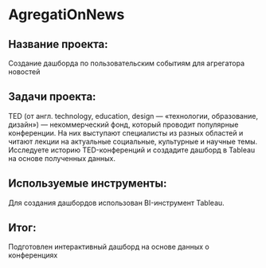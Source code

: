# AgregatiOnNews
 
## Название проекта: 
Создание дашборда по пользовательским событиям для агрегатора новостей

## Задачи проекта: 
TED (от англ. technology, education, design — «технологии, образование, дизайн») — некоммерческий фонд, который проводит популярные конференции. На них выступают специалисты из разных областей и читают лекции на актуальные социальные, культурные и научные темы. Исследуете историю TED-конференций и создадите дашборд в Tableau на основе полученных данных.

## Используемые инструменты: 
Для создания дашбордов использован BI-инструмент Tableau.

## Итог: 
Подготовлен интерактивный дашборд на основе данных о конференциях

